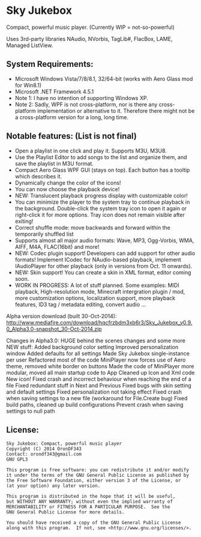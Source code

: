 Sky Jukebox
===========

Compact, powerful music player. (Currently WIP = not-so-powerful)

Uses 3rd-party libraries NAudio, NVorbis, TagLib#, FlacBox, LAME, Managed ListView.

System Requirements:
--------------------
  * Microsoft Windows Vista/7/8/8.1, 32/64-bit (works with Aero Glass mod for Win8.1)
  * Microsoft .NET Framework 4.5.1
  * Note 1: I have no intention of supporting Windows XP.
  * Note 2: Sadly, WPF is not cross-platform, nor is there any cross-platform implementation or alternative to it. Therefore there might not be a cross-platform version for a long, long time.

Notable features: (List is not final)
-----------------
  * Open a playlist in one click and play it. Supports M3U, M3U8.
  * Use the Playlist Editor to add songs to the list and organize them, and save the playlist in M3U format.
  * Compact Aero Glass WPF GUI (stays on top). Each button has a tooltip which describes it.
  * Dynamically change the color of the icons!
  * You can now choose the playback device!
  * NEW: Translucent playback progress display with customizable color!
  * You can minimize the player to the system tray to continue playback in the background.
    Double-click the system tray icon to open it again or right-click it for more options.
    Tray icon does not remain visible after exiting!
  * Correct shuffle mode: move backwards and forward within the temporarily shuffled list
  * Supports almost all major audio formats: Wave, MP3, Ogg-Vorbis, WMA, AIFF, M4A, FLAC(16bit) and more!
  * NEW: Codec plugin support! Developers can add support for other audio formats! Implement ICodec for NAudio-based playback, implement IAudioPlayer for other playback (only in versions from Oct. 11 onwards).
  * NEW: Skin support! You can create a skin in XML format, editor coming soon.
  * WORK IN PROGRESS: A lot of stuff planned. Some examples: MIDI playback, High-resolution mode, Minecraft intergration plugin / mod, more customization options, localization support, more playback features, ID3 tag / metadata editing, convert audio ...

Alpha version download (built 30-Oct-2014): http://www.mediafire.com/download/hqcfrzbdm3xb6r3/Sky_Jukebox_v0.9.0_Alpha3.0-snapshot_30-Oct-2014.zip

Changes in Alpha3.0: HUGE behind the scenes changes and some more NEW stuff:
Added background color setting
Improved personalization window
Added defaults for all settings
Made Sky Jukebox single-instance per user
Refactored most of the code
MiniPlayer now forces use of Aero theme, removed white border on buttons
Made the code of MiniPlayer more modular, moved all main startup code to App
Cleaned up Icon and Xml code
New icon!
Fixed crash and incorrect behaviour when reaching the end of a file
Fixed redundant stuff in Next and Previous
Fixed bugs with skin setting and default settings
Fixed personalization not taking effect
Fixed crash when saving settings to a new file (workaround for File.Create bug)
Fixed build paths, cleaned up build configurations
Prevent crash when saving settings to null path


License:
--------

	Sky Jukebox: Compact, powerful music player
	Copyright (C) 2014 OronDF343
	Contact: orondf343@gmail.com
	GNU GPL3
	
	This program is free software: you can redistribute it and/or modify
	it under the terms of the GNU General Public License as published by
	the Free Software Foundation, either version 3 of the License, or
	(at your option) any later version.
	
	This program is distributed in the hope that it will be useful,
	but WITHOUT ANY WARRANTY; without even the implied warranty of
	MERCHANTABILITY or FITNESS FOR A PARTICULAR PURPOSE.  See the
	GNU General Public License for more details.
	
	You should have received a copy of the GNU General Public License
	along with this program.  If not, see <http://www.gnu.org/licenses/>.
